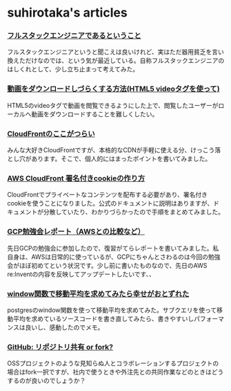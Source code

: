 # suhirotaka's articles

### [フルスタックエンジニアであるということ](https://qiita.com/suhirotaka/items/598ccdd969b1fa628365)
フルスタックエンジニアというと聞こえは良いけれど、実はただ器用貧乏を言い換えただけなのでは、という気が最近している。自称フルスタックエンジニアのはしくれとして、少し立ち止まって考えてみた。

### [動画をダウンロードしづらくする方法(HTML5 videoタグを使って)](https://qiita.com/suhirotaka/items/283c045e6dd49654e30a)
HTML5のvideoタグで動画を閲覧できるようにした上で、閲覧したユーザーがローカルへ動画をダウンロードすることを難しくしたい。

### [CloudFrontのここがつらい](http://qiita.com/suhirotaka/items/207044304599b0cf1a38)
みんな大好きCloudFrontですが、本格的なCDNが手軽に使える分、けっこう落とし穴があります。そこで、個人的にはまったポイントを書いてみました。

### [AWS CloudFront 署名付きcookieの作り方](http://qiita.com/suhirotaka/items/514a9e246779dc1b9489)
CloudFrontでプライベートなコンテンツを配布する必要があり、署名付きcookieを使うことになりました。公式のドキュメントに説明はありますが、ドキュメントが分散していたり、わかりづらかったので手順をまとめてみました。

### [GCP勉強会レポート（AWSとの比較など）](http://qiita.com/suhirotaka/items/ad76cd75c9e81ff5b9ac)
先日GCPの勉強会に参加したので、復習がてらレポートを書いてみました。私自身は、AWSは日常的に使っているが、GCPにちゃんとさわるのは今回の勉強会がほぼ初めてという状況です。少し前に書いたものなので、先日のAWS re:Inventの内容を反映してアップデートしたいです、、

### [window関数で移動平均を求めてみたら幸せがおとずれた](http://qiita.com/suhirotaka/items/fdad336574d91b6719c5) 
postgresのwindow関数を使って移動平均を求めてみた。サブクエリを使って移動平均を求めているソースコードを書き直してみたら、書きやすいしパフォーマンスは良いし、感動したのでメモ。

### [GitHub: リポジトリ共有 or fork?](http://qiita.com/suhirotaka/items/88ac476e3d2c3f225b08)
OSSプロジェクトのような見知らぬ人とコラボレーションするプロジェクトの場合はfork一択ですが、社内で使うときや外注先との共同作業などのときはどうするのが良いのでしょうか？

